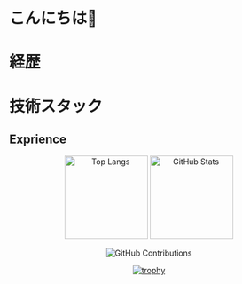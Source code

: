 # こんにちは👋

# 経歴


# 技術スタック

## Exprience


<p align="center">
  <img alt="Top Langs" height="150px" src="https://github-readme-stats.vercel.app/api/top-langs/?username=j19015&layout=compact&show_icons=true&theme=onedark" />
  <img alt="GitHub Stats" height="150px" src="https://github-readme-stats.vercel.app/api?username=j19015&theme=onedark&show_icons=true" />
</p>

<p align="center">
  <img alt="GitHub Contributions" src="https://github-readme-streak-stats.herokuapp.com/?user=j19015&theme=onedark" />
</p>

<p align="center">
  <a href="https://github.com/ryo-ma/github-profile-trophy">
    <img src="https://github-profile-trophy.vercel.app/?username=j19015&theme=onedark&column=7" alt="trophy" />
  </a>
</p>
